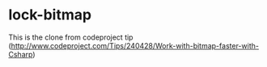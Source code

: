 # lock-bitmap 

This is the clone from codeproject tip (http://www.codeproject.com/Tips/240428/Work-with-bitmap-faster-with-Csharp)